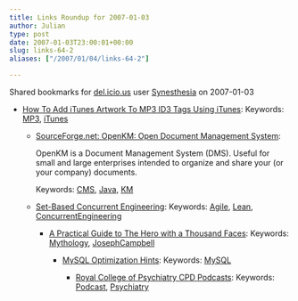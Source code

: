 ```yaml
---
title: Links Roundup for 2007-01-03
author: Julian
type: post
date: 2007-01-03T23:00:01+00:00
slug: links-64-2 
aliases: ["/2007/01/04/links-64-2"]

---
```

Shared bookmarks for [del.icio.us][1] user  [Synesthesia][2] on 2007-01-03

  * [How To Add iTunes Artwork To MP3 ID3 Tags Using iTunes][3]: 
    Keywords: [MP3][4], [iTunes][5]</li> 
    
      * [SourceForge.net: OpenKM: Open Document Management System][6]:
  
        OpenKM is a Document Management System (DMS). Useful for small and large enterprises intended to organize and share your (or your company) documents.
  
        Keywords: [CMS][7], [Java][8], [KM][9]
      * [Set-Based Concurrent Engineering][10]: 
        Keywords: [Agile][11], [Lean][12], [ConcurrentEngineering][13]</li> 
        
          * [A Practical Guide to The Hero with a Thousand Faces][14]: 
            Keywords: [Mythology][15], [JosephCampbell][16]</li> 
            
              * [MySQL Optimization Hints][17]: 
                Keywords: [MySQL][18]</li> 
                
                  * [Royal College of Psychiatry CPD Podcasts][19]: 
                    Keywords: [Podcast][20], [Psychiatry][21]</li> </ul>

 [1]: https://del.icio.us/
 [2]: https://del.icio.us/synesthesia
 [3]: https://www.onetipaday.com/2006/12/31/how-to-add-itunes-artwork-to-mp3-id3-tags-using-itunes/ "https://www.onetipaday.com/2006/12/31/how-to-add-itunes-artwork-to-mp3-id3-tags-using-itunes/"
 [4]: https://del.icio.us/synesthesia/MP3
 [5]: https://del.icio.us/synesthesia/iTunes
 [6]: https://sourceforge.net/projects/openkm "https://sourceforge.net/projects/openkm"
 [7]: https://del.icio.us/synesthesia/CMS
 [8]: https://del.icio.us/synesthesia/Java
 [9]: https://del.icio.us/synesthesia/KM
 [10]: https://xp123.com/xplor/xp0611/index.shtml "https://xp123.com/xplor/xp0611/index.shtml"
 [11]: https://del.icio.us/synesthesia/Agile
 [12]: https://del.icio.us/synesthesia/Lean
 [13]: https://del.icio.us/synesthesia/ConcurrentEngineering
 [14]: https://writehand.org/index.php?/archives/11-A-Practical-Guide-to-The-Hero-with-a-Thousand-Faces.html "https://writehand.org/index.php?/archives/11-A-Practical-Guide-to-The-Hero-with-a-Thousand-Faces.html"
 [15]: https://del.icio.us/synesthesia/Mythology
 [16]: https://del.icio.us/synesthesia/JosephCampbell
 [17]: https://www.petefreitag.com/item/613.cfm "https://www.petefreitag.com/item/613.cfm"
 [18]: https://del.icio.us/synesthesia/MySQL
 [19]: https://www.psychiatrycpd.co.uk/learningmodules/podcasts.aspx "https://www.psychiatrycpd.co.uk/learningmodules/podcasts.aspx"
 [20]: https://del.icio.us/synesthesia/Podcast
 [21]: https://del.icio.us/synesthesia/Psychiatry
